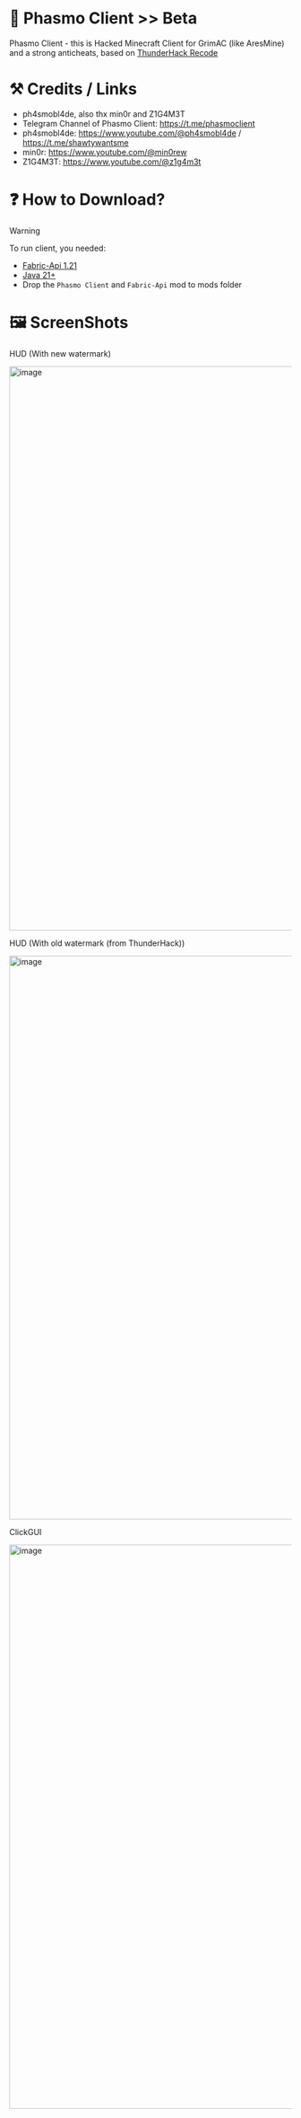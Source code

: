 # 🪽 Phasmo Client >> Beta
Phasmo Client - this is Hacked Minecraft Client for GrimAC (like AresMine) and a strong anticheats, based on [ThunderHack Recode](https://github.com/Pan4ur/ThunderHack-Recode)
# ⚒️ Credits / Links
- ph4smobl4de, also thx min0r and Z1G4M3T
- Telegram Channel of Phasmo Client: https://t.me/phasmoclient
- ph4smobl4de: https://www.youtube.com/@ph4smobl4de / https://t.me/shawtywantsme
- min0r: https://www.youtube.com/@min0rew
- Z1G4M3T: https://www.youtube.com/@z1g4m3t

# ❓ How to Download?
> [!WARNING]
To run client, you needed:
- [Fabric-Api 1.21](https://www.curseforge.com/minecraft/mc-mods/fabric-api/files/5531908)
- [Java 21+](https://www.oracle.com/java/technologies/javase/jdk21-archive-downloads.html)
- Drop the ```Phasmo Client``` and ```Fabric-Api``` mod to mods folder

# 🖼️ ScreenShots

HUD (With new watermark)

<img width="1918" height="1005" alt="image" src="https://github.com/user-attachments/assets/a9dd6028-23ec-4f09-88a7-b7ead046d4a5" />

HUD (With old watermark (from ThunderHack))

<img width="1919" height="1004" alt="image" src="https://github.com/user-attachments/assets/a19ac07e-e016-4737-9935-a68c2168d6bb" />

ClickGUI

<img width="1918" height="1005" alt="image" src="https://github.com/user-attachments/assets/7c98443a-ccbd-4362-b05e-22706587ad7b" />
